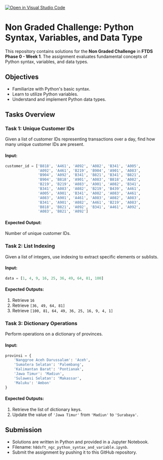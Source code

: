 [![Open in Visual Studio Code](https://classroom.github.com/assets/open-in-vscode-2e0aaae1b6195c2367325f4f02e2d04e9abb55f0b24a779b69b11b9e10269abc.svg)](https://classroom.github.com/online_ide?assignment_repo_id=16825015&assignment_repo_type=AssignmentRepo)

# Non Graded Challenge: Python Syntax, Variables, and Data Type

This repository contains solutions for the **Non Graded Challenge** in **FTDS Phase 0 - Week 1**. The assignment evaluates fundamental concepts of Python syntax, variables, and data types.

## Objectives

- Familiarize with Python's basic syntax.
- Learn to utilize Python variables.
- Understand and implement Python data types.

## Tasks Overview

### Task 1: Unique Customer IDs

Given a list of customer IDs representing transactions over a day, find how many unique customer IDs are present.

#### Input:
```python
customer_id = ['B818', 'A461', 'A092', 'A082', 'B341', 'A005', 
               'A092', 'A461', 'B219', 'B904', 'A901', 'A083', 
               'B904', 'A092', 'B341', 'B821', 'B341', 'B821', 
               'B904', 'B818', 'A901', 'A083', 'B818', 'A082', 
               'B219', 'B219', 'A083', 'A901', 'A082', 'B341', 
               'B341', 'A083', 'A082', 'B219', 'B439', 'A461', 
               'A005', 'A901', 'B341', 'A082', 'A083', 'A461', 
               'A083', 'A901', 'A461', 'A083', 'A082', 'A083', 
               'B341', 'A901', 'A082', 'A461', 'B219', 'A083', 
               'B818', 'B821', 'A092', 'B341', 'A461', 'A092', 
               'A083', 'B821', 'A092']
```

#### Expected Output:
Number of unique customer IDs.

### Task 2: List Indexing

Given a list of integers, use indexing to extract specific elements or sublists.

#### Input:
```python
data = [1, 4, 9, 16, 25, 36, 49, 64, 81, 100]
```

#### Expected Outputs:
1. Retrieve `16`
2. Retrieve `[36, 49, 64, 81]`
3. Retrieve `[100, 81, 64, 49, 36, 25, 16, 9, 4, 1]`

### Task 3: Dictionary Operations

Perform operations on a dictionary of provinces.

#### Input:
```python
provinsi = {
    'Nanggroe Aceh Darussalam': 'Aceh',
    'Sumatera Selatan': 'Palembang',
    'Kalimantan Barat': 'Pontianak',
    'Jawa Timur': 'Madiun',
    'Sulawesi Selatan': 'Makassar',
    'Maluku': 'Ambon'
}
```

#### Expected Outputs:
1. Retrieve the list of dictionary keys.
2. Update the value of `'Jawa Timur'` from `'Madiun'` to `'Surabaya'`.

## Submission

- Solutions are written in Python and provided in a Jupyter Notebook.
- Filename: `h8dsft_ngc_python_syntax_and_variable.ipynb`.
- Submit the assignment by pushing it to this GitHub repository.
